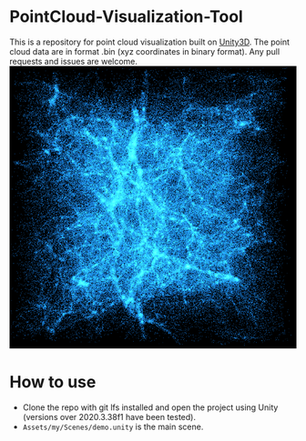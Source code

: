 PointCloud-Visualization-Tool
======
This is a repository for point cloud visualization built on [Unity3D](https://unity3d.com/get-unity/download "Unity download").
The point cloud data are in format .bin (xyz coordinates in binary format).
Any pull requests and issues are welcome.
![Image](https://github.com/LixiangZhao98/PointCloud-Visualization-Tool/blob/master/Assets/pic/Filament.png "Image")
# How to use
* Clone the repo with git lfs installed and open the project using Unity (versions over 2020.3.38f1 have been tested).
* `Assets/my/Scenes/demo.unity` is the main scene.


